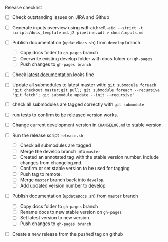 Release checklist
- [ ] Check outstanding issues on JIRA and Github
- [ ] Generate inputs overview using wdl-aid:
  `wdl-aid --strict -t scripts/docs_template.md.j2 pipeline.wdl > docs/inputs.md`
- [ ] Publish documentation (`updateDocs.sh`) from `develop` branch
  - [ ] Copy docs folder to `gh-pages` branch
  - [ ] Overwrite existing develop folder with docs folder on `gh-pages`
  - [ ] Push changes to `gh-pages branch`
- [ ] Check [latest documentation
](https://biowdl.github.io/) looks fine
- [ ] Update all submodules to latest master with: `git submodule foreach "git checkout master;git pull; git submodule foreach --recursive 'git fetch'; git submodule update --init --recursive"`
- [ ] check all submodules are tagged correctly with `git submodule`
- [ ] run tests to confirm to be released version works.
- [ ] Change current development version in `CHANGELOG.md` to stable version.
- [ ] Run the release script `release.sh`
  - [ ] Check all submodules are tagged
  - [ ] Merge the develop branch into `master`
  - [ ] Created an annotated tag with the stable version number. Include changes 
    from changelog.md.
  - [ ] Confirm or set stable version to be used for tagging
  - [ ] Push tag to remote.
  - [ ] Merge `master` branch back into `develop`.
  - [ ] Add updated version number to develop
- [ ] Publish documentation (`updateDocs.sh`) from `master` branch
  - [ ] Copy docs folder to `gh-pages` branch
  - [ ] Rename docs to new stable version on `gh-pages`
  - [ ] Set latest version to new version
  - [ ] Push changes to `gh-pages branch`
- [ ] Create a new release from the pushed tag on github
  
  
